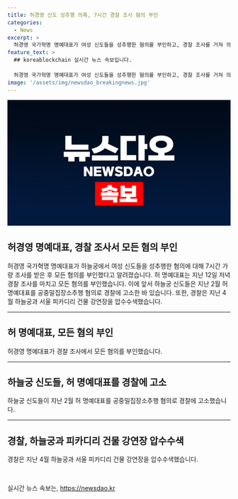 ```yaml
---
title: 허경영 신도 성추행 의혹, 7시간 경찰 조사 혐의 부인
categories:
  - News
excerpt: >
  허경영 국가혁명 명예대표가 여성 신도들을 성추행한 혐의를 부인하고, 경찰 조사를 거쳐 의혹을 부인했습니다. 이에 앞서 신도들은 허 명예대표를 공중밀집장소추행 혐의로 고소했고, 경찰은 이와 관련하여 하늘궁과 다른 건물을 압수수색했습니다.
feature_text: >
  ## koreablockchain 실시간 뉴스 속보입니다.

  허경영 국가혁명 명예대표가 여성 신도들을 성추행한 혐의를 부인하고, 경찰 조사를 거쳐 의혹을 부인했습니다. 이에 앞서 신도들은 허 명예대표를 공중밀집장소추행 혐의로 고소했고, 경찰은 이와 관련하여 하늘궁과 다른 건물을 압수수색했습니다.
image: '/assets/img/newsdao_breakingnews.jpg'
---
```


<p><img src="/assets/img/newsdao_breakingnews.jpg" alt="koreablockchain 속보" /></p>

<h2 data-ke-size="size36">허경영 명예대표, 경찰 조사서 모든 혐의 부인</h2>

<p data-ke-size="size16">허경영 국가혁명 명예대표가 하늘궁에서 여성 신도들을 성추행한 혐의에 대해 7시간 가량 조사를 받은 후 모든 혐의를 부인했다고 알려졌습니다. 허 명예대표는 지난 12일 저녁 경찰 조사를 마치고 모든 혐의를 부인했습니다. 이에 앞서 하늘궁 신도들은 지난 2월 허 명예대표를 공중밀집장소추행 혐의로 경찰에 고소한 바 있습니다. 또한, 경찰은 지난 4월 하늘궁과 서울 피카디리 건물 강연장을 압수수색했습니다.</p>

<hr>

<h2 data-ke-size="size26">허 명예대표, 모든 혐의 부인</h2>

<p data-ke-size="size16">허경영 명예대표가 경찰 조사에서 모든 혐의를 부인했습니다.</p>

<hr>

<h2 data-ke-size="size26">하늘궁 신도들, 허 명예대표를 경찰에 고소</h2>

<p data-ke-size="size16">하늘궁 신도들이 지난 2월 허 명예대표를 공중밀집장소추행 혐의로 경찰에 고소했습니다.</p>

<hr>

<h2 data-ke-size="size26">경찰, 하늘궁과 피카디리 건물 강연장 압수수색</h2>

<p data-ke-size="size16">경찰은 지난 4월 하늘궁과 서울 피카디리 건물 강연장을 압수수색했습니다.</p>

<p data-ke-size="size16">&nbsp;</p>
실시간 뉴스 속보는, <a href="https://newsdao.kr" rel="dofollow">https://newsdao.kr</a>


